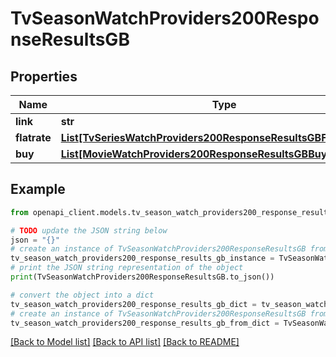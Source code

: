 # TvSeasonWatchProviders200ResponseResultsGB


## Properties

Name | Type | Description | Notes
------------ | ------------- | ------------- | -------------
**link** | **str** |  | [optional] 
**flatrate** | [**List[TvSeriesWatchProviders200ResponseResultsGBFlatrateInner]**](TvSeriesWatchProviders200ResponseResultsGBFlatrateInner.md) |  | [optional] 
**buy** | [**List[MovieWatchProviders200ResponseResultsGBBuyInner]**](MovieWatchProviders200ResponseResultsGBBuyInner.md) |  | [optional] 

## Example

```python
from openapi_client.models.tv_season_watch_providers200_response_results_gb import TvSeasonWatchProviders200ResponseResultsGB

# TODO update the JSON string below
json = "{}"
# create an instance of TvSeasonWatchProviders200ResponseResultsGB from a JSON string
tv_season_watch_providers200_response_results_gb_instance = TvSeasonWatchProviders200ResponseResultsGB.from_json(json)
# print the JSON string representation of the object
print(TvSeasonWatchProviders200ResponseResultsGB.to_json())

# convert the object into a dict
tv_season_watch_providers200_response_results_gb_dict = tv_season_watch_providers200_response_results_gb_instance.to_dict()
# create an instance of TvSeasonWatchProviders200ResponseResultsGB from a dict
tv_season_watch_providers200_response_results_gb_from_dict = TvSeasonWatchProviders200ResponseResultsGB.from_dict(tv_season_watch_providers200_response_results_gb_dict)
```
[[Back to Model list]](../README.md#documentation-for-models) [[Back to API list]](../README.md#documentation-for-api-endpoints) [[Back to README]](../README.md)


